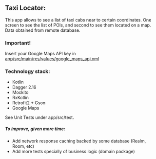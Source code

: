 ## Taxi Locator:
This app allows to see a list of taxi cabs near to certain coordinates. One screen to see the list of POIs, and second to see them located on a map. Data obtained from remote database. 

### Important!
Insert your Google Maps API key in [app/src/main/res/values/google_maps_api.xml](https://github.com/vitovalov/TaxiLocator/blob/master/app/src/main/res/values/google_maps_api.xml)

### Technology stack:
- Kotlin
- Dagger 2.16
- Mockito
- RxKotlin
- Retrofit2 + Gson
- Google Maps

See Unit Tests under app/src/test. 

##### To improve, given more time: 
 -  Add network response caching backed by some database (Realm, Room,
    etc)
-  Add more tests specially of business logic (domain package)
